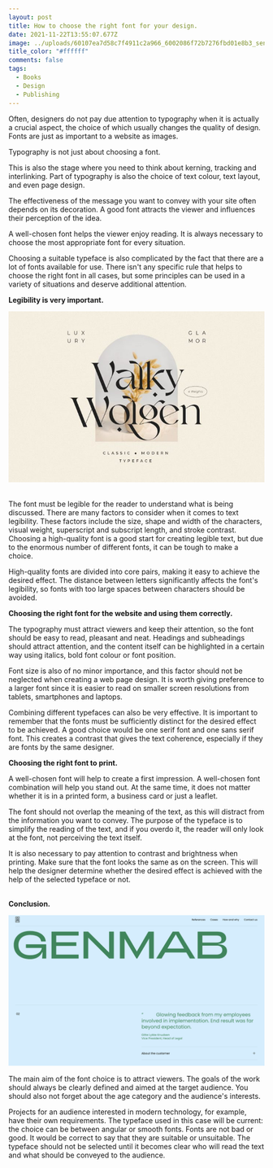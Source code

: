 ```yaml
---
layout: post
title: How to choose the right font for your design.
date: 2021-11-22T13:55:07.677Z
image: ../uploads/60107ea7d58c7f4911c2a966_6002086f72b7276fbd01e8b3_sennep.jpeg
title_color: "#ffffff"
comments: false
tags:
  - Books
  - Design
  - Publishing
---
```

Often, designers do not pay due attention to typography when it is actually a crucial aspect, the choice of which usually changes the quality of design. Fonts are just as important to a website as images.

Typography is not just about choosing a font. 

This is also the stage where you need to think about kerning, tracking and interlinking. Part of typography is also the choice of text colour, text layout, and even page design.

The effectiveness of the message you want to convey with your site often depends on its decoration. A good font attracts the viewer and influences their perception of the idea.

A well-chosen font helps the viewer enjoy reading. It is always necessary to choose the most appropriate font for every situation.

Choosing a suitable typeface is also complicated by the fact that there are a lot of fonts available for use. There isn't any specific rule that helps to choose the right font in all cases, but some principles can be used in a variety of situations and deserve additional attention.



**Legibility is very important.**

![](../uploads/valky-font-by-newflix.bro_-696x464.jpg)

\
The font must be legible for the reader to understand what is being discussed. There are many factors to consider when it comes to text legibility. These factors include the size, shape and width of the characters, visual weight, superscript and subscript length, and stroke contrast. Choosing a high-quality font is a good start for creating legible text, but due to the enormous number of different fonts, it can be tough to make a choice.

High-quality fonts are divided into core pairs, making it easy to achieve the desired effect. The distance between letters significantly affects the font's legibility, so fonts with too large spaces between characters should be avoided.

**Choosing the right font for the website and using them correctly.**

The typography must attract viewers and keep their attention, so the font should be easy to read, pleasant and neat. Headings and subheadings should attract attention, and the content itself can be highlighted in a certain way using italics, bold font colour or font position.

Font size is also of no minor importance, and this factor should not be neglected when creating a web page design. It is worth giving preference to a larger font since it is easier to read on smaller screen resolutions from tablets, smartphones and laptops.

Combining different typefaces can also be very effective. It is important to remember that the fonts must be sufficiently distinct for the desired effect to be achieved. A good choice would be one serif font and one sans serif font. This creates a contrast that gives the text coherence, especially if they are fonts by the same designer.



**Choosing the right font to print.**

A well-chosen font will help to create a first impression. A well-chosen font combination will help you stand out. At the same time, it does not matter whether it is in a printed form, a business card or just a leaflet.

The font should not overlap the meaning of the text, as this will distract from the information you want to convey. The purpose of the typeface is to simplify the reading of the text, and if you overdo it, the reader will only look at the font, not perceiving the text itself.

It is also necessary to pay attention to contrast and brightness when printing. Make sure that the font looks the same as on the screen. This will help the designer determine whether the desired effect is achieved with the help of the selected typeface or not.

\
**Conclusion.**

![](../uploads/60107ea74f36d8a35c413abe_6002086f72b727349601e8ed_screen-20shot-202020-12-09-20at-209.13.18-20pm.png)

The main aim of the font choice is to attract viewers. The goals of the work should always be clearly defined and aimed at the target audience. You should also not forget about the age category and the audience's interests.

Projects for an audience interested in modern technology, for example, have their own requirements. The typeface used in this case will be current: the choice can be between angular or smooth fonts. Fonts are not bad or good. It would be correct to say that they are suitable or unsuitable. The typeface should not be selected until it becomes clear who will read the text and what should be conveyed to the audience.